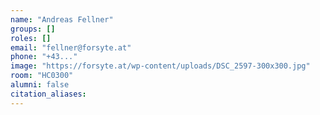 ```yaml
---
name: "Andreas Fellner"
groups: []
roles: []
email: "fellner@forsyte.at"
phone: "+43..."
image: "https://forsyte.at/wp-content/uploads/DSC_2597-300x300.jpg"
room: "HC0300"
alumni: false
citation_aliases:
---
```


<!--
Your custom content goes here.
-->